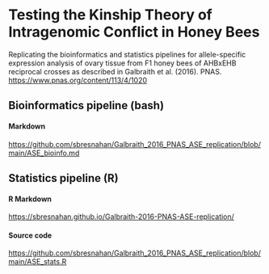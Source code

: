 # Testing the Kinship Theory of Intragenomic Conflict in Honey Bees
Replicating the bioinformatics and statistics pipelines for allele-specific expression analysis of ovary tissue from F1 honey bees of AHBxEHB reciprocal crosses as described in Galbraith et al. (2016). PNAS. https://www.pnas.org/content/113/4/1020

## Bioinformatics pipeline (bash)
#### Markdown
https://github.com/sbresnahan/Galbraith_2016_PNAS_ASE_replication/blob/main/ASE_bioinfo.md

## Statistics pipeline (R)
#### R Markdown
https://sbresnahan.github.io/Galbraith-2016-PNAS-ASE-replication/
#### Source code
https://github.com/sbresnahan/Galbraith_2016_PNAS_ASE_replication/blob/main/ASE_stats.R
